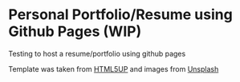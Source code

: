 # Personal Portfolio/Resume using Github Pages (WIP)
Testing to host a resume/portfolio using github pages

Template was taken from [HTML5UP](https://html5up.net) and images from [Unsplash](https://unsplash.com/)
